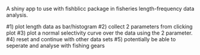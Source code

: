A shiny app to use with fishblicc package in fisheries length-frequency data analysis.

#1) plot length data as bar/histogram
#2) collect 2 parameters from clicking plot
#3) plot a normal selectivity curve over the data using the 2 parameter.
#4) reset and continue with other data sets
#5) potentially be able to seperate and analyse with fishing gears
